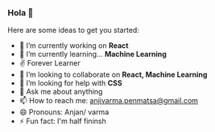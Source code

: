 ### Hola 👋


Here are some ideas to get you started:

- 🔭 I’m currently working on **React**
- 🌱 I’m currently learning... **Machine Learning**
- ✌  Forever Learner
- 👯 I’m looking to collaborate on **React, Machine Learning**
- 🤔 I’m looking for help with **CSS**
- 💬 Ask me about anything
- 📫 How to reach me: anjivarma.penmatsa@gmail.com
- 😄 Pronouns: Anjan/ varma
- ⚡ Fun fact: I'm half fininsh

